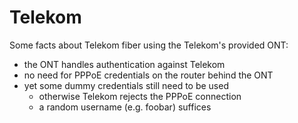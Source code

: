 # Telekom

Some facts about Telekom fiber using the Telekom's provided ONT:

- the ONT handles authentication against Telekom
- no need for PPPoE credentials on the router behind the ONT
- yet some dummy credentials still need to be used
  - otherwise Telekom rejects the PPPoE connection
  - a random username (e.g. foobar) suffices 
